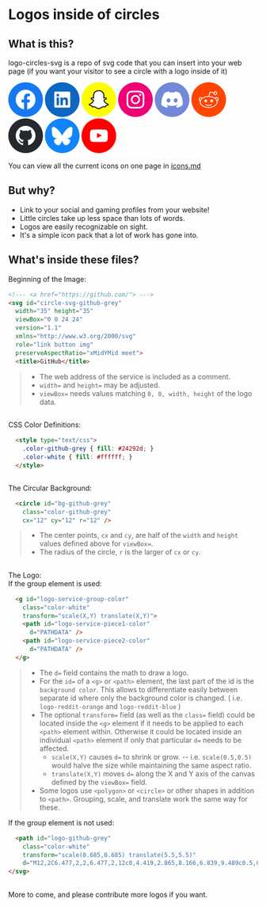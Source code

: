 # Logos inside of circles

## What is this?

logo-circles-svg is a repo of svg code that you can insert into your web page (if you want your visitor to see a circle with a logo inside of it)

<img src="./svg/facebook-blue.svg"> <img src="./svg/linkedin-blue.svg"> <img src="./svg/snapchat-yellow-withstroke.svg"> <img src="./svg/instagram-pink.svg"> <img src="./svg/discord-purple.svg"> <img src="./svg/reddit-orange.svg"> <img src="./svg/github-grey.svg"> <img src="./svg/bluesky-blue.svg"> <img src="./svg/youtube-red.svg">

You can view all the current icons on one page in [icons.md](./icons.md)

## But why?

- Link to your social and gaming profiles from your website!
- Little circles take up less space than lots of words.
- Logos are easily recognizable on sight.
- It's a simple icon pack that a lot of work has gone into.

## What's inside these files?

Beginning of the Image:

```html
<!--- <a href="https://github.com/"> --->
<svg id="circle-svg-github-grey"
  width="35" height="35"
  viewBox="0 0 24 24"
  version="1.1"
  xmlns="http://www.w3.org/2000/svg"
  role="link button img"
  preserveAspectRatio="xMidYMid meet">
  <title>GitHub</title>
```

> - The web address of the service is included as a comment.
> - `width=` and `height=` may be adjusted.
> - `viewBox=` needs values matching `0, 0, width, height` of the logo data.

##

CSS Color Definitions:
```html
  <style type="text/css">
    .color-github-grey { fill: #24292d; }
    .color-white { fill: #ffffff; }
  </style>
```

##

The Circular Background:
```html
  <circle id="bg-github-grey"
    class="color-github-grey"
    cx="12" cy="12" r="12" />
```
> - The center points, `cx` and `cy`, are half of the `width` and `height` values defined above for `viewBox=`.
> - The radius of the circle, `r` is the larger of `cx` or `cy`.

##

The Logo:  
If the group <g> element is used: 

```html
  <g id="logo-service-group-color"
    class="color-white"
    transform="scale(X,Y) translate(X,Y)">
    <path id="logo-service-piece1-color"
      d="PATHDATA" />
    <path id="logo-service-piece2-color"
      d="PATHDATA" />
  </g>
```

> - The `d=` field contains the math to draw a logo.
> - For the `id=` of a `<g>` or `<path>` element, the last part of the id is the `background color`. This allows to differentiate easily between separate id where only the background color is changed. ( i.e. `logo-reddit-orange` and `logo-reddit-blue` )
> - The optional `transform=` field (as well as the `class=` field) could be located inside the `<g>` element if it needs to be applied to each `<path>` element within. Otherwise it could be located inside an individual `<path>` element if only that particular `d=` needs to be affected.
>   - `scale(X,Y)` causes `d=` to shrink or grow. -- i.e. `scale(0.5,0.5)` would halve the size while maintaining the same aspect ratio.
>   - `translate(X,Y)` moves `d=` along the X and Y axis of the canvas defined by the `viewBox=` field.
> - Some logos use `<polygon>` or `<circle>` or other shapes in addition to `<path>`. Grouping, scale, and translate work the same way for these.

If the group <g> element is not used: 

```html
  <path id="logo-github-grey"
    class="color-white"
    transform="scale(0.685,0.685) translate(5.5,5.5)"
    d="M12,2C6.477,2,2,6.477,2,12c0,4.419,2.865,8.166,6.839,9.489c0.5,0.09,0.682-0.218,0.682-0.484c0-0.236-0.009-0.866-0.014-1.699c-2.782,0.602-3.369-1.34-3.369-1.34c-0.455-1.157-1.11-1.465-1.11-1.465c-0.909-0.62,0.069-0.608,0.069-0.608c1.004,0.071,1.532,1.03,1.532,1.03c0.891,1.529,2.341,1.089,2.91,0.833c0.091-0.647,0.349-1.086,0.635-1.337c-2.22-0.251-4.555-1.111-4.555-4.943c0-1.091,0.39-1.984,1.03-2.682C6.546,8.54,6.202,7.524,6.746,6.148c0,0,0.84-0.269,2.75,1.025C10.295,6.95,11.15,6.84,12,6.836c0.85,0.004,1.705,0.114,2.504,0.336c1.909-1.294,2.748-1.025,2.748-1.025c0.546,1.376,0.202,2.394,0.1,2.646c0.64,0.699,1.026,1.591,1.026,2.682c0,3.841-2.337,4.687-4.565,4.935c0.359,0.307,0.679,0.917,0.679,1.852c0,1.335-0.012,2.415-0.012,2.741c0,0.269,0.18,0.579,0.688,0.481C19.138,20.161,22,16.416,22,12C22,6.477,17.523,2,12,2z" />
</svg>
```

##

More to come, and please contribute more logos if you want.